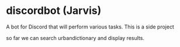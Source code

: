 # discordbot (Jarvis)
A bot for Discord that will perform various tasks. This is a side project

so far we can search urbandictionary and display results.
